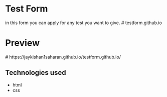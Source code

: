 <h1>Test Form</h1>
in this form you can apply for any test you want to give.
# testform.github.io
<h1>Preview</h1>
# https://jaykishan1saharan.github.io/testform.github.io/
<h2>Technologies used</h2>
<list>
  <ul>
    <li>html</li>
    <li>css</li>
  </ul>
</list>
